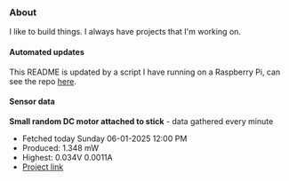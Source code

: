 ### About
I like to build things. I always have projects that I'm working on.

#### Automated updates
This README is updated by a script I have running on a Raspberry Pi, can see the repo [here](https://github.com/jdc-cunningham/raspi-git-repo-updater).

#### Sensor data


**Small random DC motor attached to stick** - data gathered every minute
- Fetched today Sunday 06-01-2025 12:00 PM
- Produced: 1.348 mW
- Highest: 0.034V 0.0011A
- [Project link](https://github.com/jdc-cunningham/turbine-raspi)